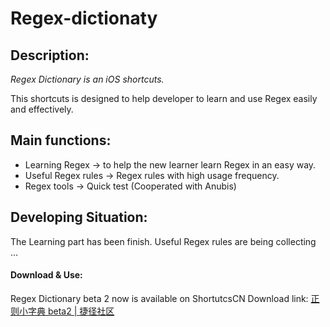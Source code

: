 # Regex-dictionaty 

## Description:
*Regex Dictionary is an iOS shortcuts.*  

This shortcuts is designed to help developer to learn and use Regex easily and effectively. 

## Main functions:
* Learning Regex 
	-> to help the new learner learn Regex in an easy way.
* Useful Regex rules
	 -> Regex rules with high  usage frequency.
* Regex tools 
	-> Quick test (Cooperated with Anubis)

##  Developing Situation:
The Learning part  has been finish.
Useful Regex rules are being collecting …

#### Download & Use:
Regex  Dictionary beta 2 now  is available on ShortutcsCN 
Download link: [正则小字典 beta2 | 捷径社区](https://sharecuts.cn/shortcut/1670)









